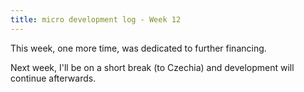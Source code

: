 ```yaml
---
title: micro development log - Week 12
---
```


This week, one more time, was dedicated to further financing.

Next week, I'll be on a short break (to Czechia) and development will continue afterwards.
